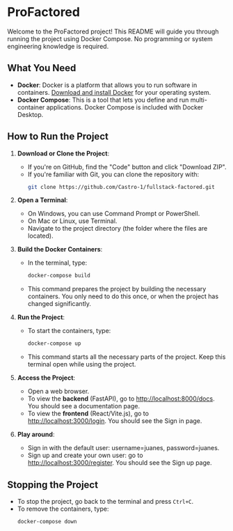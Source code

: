 # ProFactored

Welcome to the ProFactored project! This README will guide you through running the project using Docker Compose. No programming or system engineering knowledge is required.

## What You Need

- **Docker**: Docker is a platform that allows you to run software in containers. [Download and install Docker](https://docs.docker.com/get-docker/) for your operating system.
- **Docker Compose**: This is a tool that lets you define and run multi-container applications. Docker Compose is included with Docker Desktop.

## How to Run the Project

1. **Download or Clone the Project**:
   - If you're on GitHub, find the "Code" button and click "Download ZIP".
   - If you're familiar with Git, you can clone the repository with:
     ```bash
     git clone https://github.com/Castro-1/fullstack-factored.git
     ```

2. **Open a Terminal**:
   - On Windows, you can use Command Prompt or PowerShell.
   - On Mac or Linux, use Terminal.
   - Navigate to the project directory (the folder where the files are located).

3. **Build the Docker Containers**:
   - In the terminal, type:
     ```bash
     docker-compose build
     ```
   - This command prepares the project by building the necessary containers. You only need to do this once, or when the project has changed significantly.

4. **Run the Project**:
   - To start the containers, type:
     ```bash
     docker-compose up
     ```
   - This command starts all the necessary parts of the project. Keep this terminal open while using the project.

5. **Access the Project**:
   - Open a web browser.
   - To view the **backend** (FastAPI), go to [http://localhost:8000/docs](http://localhost:8000/docs). You should see a documentation page.
   - To view the **frontend** (React/Vite.js), go to [http://localhost:3000/login](http://localhost:3000/login). You should see the Sign in page.

6. **Play around**:
   - Sign in with the default user: username=juanes, password=juanes.
   - Sign up and create your own user: go to [http://localhost:3000/register](http://localhost:3000/register). You should see the Sign up page.
   
## Stopping the Project

- To stop the project, go back to the terminal and press `Ctrl+C`.
- To remove the containers, type:
  ```bash
  docker-compose down
